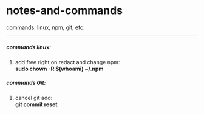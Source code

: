 # notes-and-commands
commands: linux, npm, git, etc.

***
##### commands linux:

1. add free right on redact and change npm:<br>
    __sudo chown -R $(whoami) ~/.npm__ 

##### commands Git:

1. cancel git add:<br>
    __git commit reset__